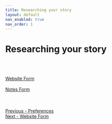 ```yaml
---
title: Researching your story
layout: default
nav_enabled: true
nav_order: 1
---
```

# Researching your story #
 <br/>
 <br/>

[Website Form](Website_Form.md) <br/><br/>
[Notes Form](Notes_Form.md) <br/><br/>
 <br/>
 <br/>
[Previous - Preferences](Preferences.md) <br/>
[Next - Website Form](Website_Form.md) <br/>
